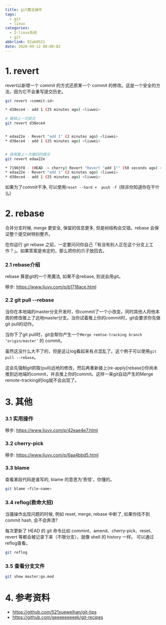 ```yaml
---
title: git魔法操作
tags:
  - git
  - linux
categories:
  - 2-linux系统
  - git
abbrlink: 92ab0521
date: 2020-09-12 00:00:02
---
```


# 1. revert

revert以新增一个 commit 的方式还原某一个 commit 的修改。这是一个安全的方法，因为它不会重写提交历史。

```bash
git revert <commit-id>
```

<!-- more -->

```bash
* d38ece4 - add 1 (25 minutes ago) <liuwei>

# 撤销上一次提交
git revert d38ece4


* edaa22e - Revert "add 1" (2 minutes ago) <liuwei>
* d38ece4 - add 1 (25 minutes ago) <liuwei>


# 我再撤上一次撤回的提交
git revert edaa22e

* 71903f8 - (HEAD -> cherry) Revert "Revert "add 1"" (50 seconds ago) <liuwei>
* edaa22e - Revert "add 1" (2 minutes ago) <liuwei>
* d38ece4 - add 1 (25 minutes ago) <liuwei>
```



如果为了commit干净, 可以使用`reset --hard +  push -f `(除非你知道你在干什么)



# 2. rebase

合并分支时候, merge 更安全, 保留的信息更多,  但是树结构会交错。rebase 会保证整个提交树特别整齐。

在你运行 git rebase 之前，一定要问问你自己「有没有别人正在这个分支上工作？」。如果答案是肯定的，那么把你的爪子放回去。

### 2.1  rebase介绍

rebase 算是git的一个黑魔法, 如果不会rebase, 别说会用git。

移步:  https://www.liuvv.com/p/b1718ace.html



### 2.2 git pull --rebase

当你在本地端的master分支开发时，你commit了一个小改变。同时其他人将他本周的修改推上了远地master分支。当你试着推上你的commit时，git会要求你先做git pull的动作。

当你下了git pull时，git会帮你产生一个`Merge remtoe-tracking branch ‘origin/master’` 的 commit。

虽然这没什么大不了的，但是这让log看起来有点混乱了。这个例子可以使用`git pull --rebase`。

这会先强制git抓取(pull)远地的修改，然后再重新接上(re-apply[rebase])你尚未推到远地端的commit，并且推上你的commit。这样一来git自动产生的Merge remote-tracking的log就不会出现了。



# 3. 其他

### 3.1 实用操作

移步:  https://www.liuvv.com/p/42eae4e7.html

### 3.2 cherry-pick

移步:  https://www.liuvv.com/p/6aa4bbd5.html

### 3.3 blame

查看某段代码是谁写的, blame 的意思为‘责怪’，你懂的。

```bash
git blame <file-name>
```

### 3.4 reflog(救命大招)

当骚操作出现问题的时候, 例如 reset, merge, rebase 中断了,  如果你找不到commit hash, 会不会奔溃?

每次更新了 HEAD 的 git 命令比如 commint、amend、cherry-pick、reset、revert 等都会被记录下来（不限分支），就像 shell 的 history 一样。 可以通过reflog查看。 

```bash
git reflog
```

### 3.5 查看分支文件

```bash
git show master:go.mod
```



# 4. 参考资料


+ https://github.com/521xueweihan/git-tips
+ https://github.com/geeeeeeeeek/git-recipes